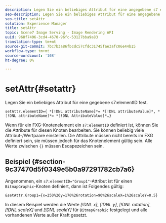 ```yaml
---
description: Legen Sie ein beliebiges Attribut für eine angegebene s7 elementID fest.
seo-description: Legen Sie ein beliebiges Attribut für eine angegebene s7 elementID fest.
seo-title: setAttr
solution: Experience Manager
title: setAttr
topic: Scene7 Image Serving - Image Rendering API
uuid: 968f7496-3cd4-4670-96fc-53127bba9a83
translation-type: tm+mt
source-git-commit: 7bc7b3a86fbcdc57cfdc31745fae3afc06e44b15
workflow-type: tm+mt
source-wordcount: '108'
ht-degree: 0%

---
```



# setAttr{#setattr}

Legen Sie ein beliebiges Attribut für eine gegebene s7:elementID fest.

`setAttr.elementID={ *[!DNL attributeName]*= *[!DNL attributeValue]*, *[!DNL attributeName]*= *[!DNL AttributeValue]*…}`

Wenn für ein FXG-Knotenelement ein `s7:elementID` definiert ist, können Sie die Attribute für diesen Knoten bearbeiten. Sie können beliebig viele Attribut-/Wertpaare einstellen. Die Attribute müssen nicht bereits im FXG definiert sein, sie müssen jedoch für das Knotenelement gültig sein. Alle Werte zwischen `{}` müssen Escapezeichen sein.

## Beispiel {#section-9c37470d5f0349e5b0a97291782cb7a6}

Angenommen, ein `s7:elementID="Group1"`-Attribut ist für einen `BitmapGraphic`-Knoten definiert, dann ist Folgendes gültig:

`&setAttr.Group1={x=250%26y=170%26rotation=90%26scaleX=1%26scaleY=0.5}`

In diesem Beispiel werden die Werte *[!DNL x]*, *[!DNL y]*, *[!DNL rotation]*, *[!DNL scaleX]* und *[!DNL scaleY]* für `BitmapGraphic` festgelegt und alle vorhandenen Werte außer Kraft gesetzt.
